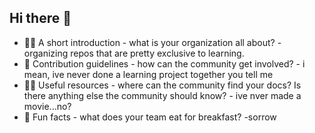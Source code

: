 ## Hi there 👋

- 🙋‍♀️ A short introduction - what is your organization all about? - organizing repos that are pretty exclusive to learning.
- 🌈 Contribution guidelines - how can the community get involved? - i mean, ive never done a learning project together you tell me
- 👩‍💻 Useful resources - where can the community find your docs? Is there anything else the community should know? - ive nver made a movie...no?
- 🍿 Fun facts - what does your team eat for breakfast? -sorrow

<!--

**Here are some ideas to get you started:**

🙋‍♀️ A short introduction - what is your organization all about? - organizing things into different sections
🌈 Contribution guidelines - how can the community get involved? - i mean, ive never done a learning project together you tell me
👩‍💻 Useful resources - where can the community find your docs? Is there anything else the community should know? 
🍿 Fun facts - what does your team eat for breakfast? - sorrow
🧙 Remember, you can do mighty things with the power of [Markdown](https://docs.github.com/github/writing-on-github/getting-started-with-writing-and-formatting-on-github/basic-writing-and-formatting-syntax)
-->
